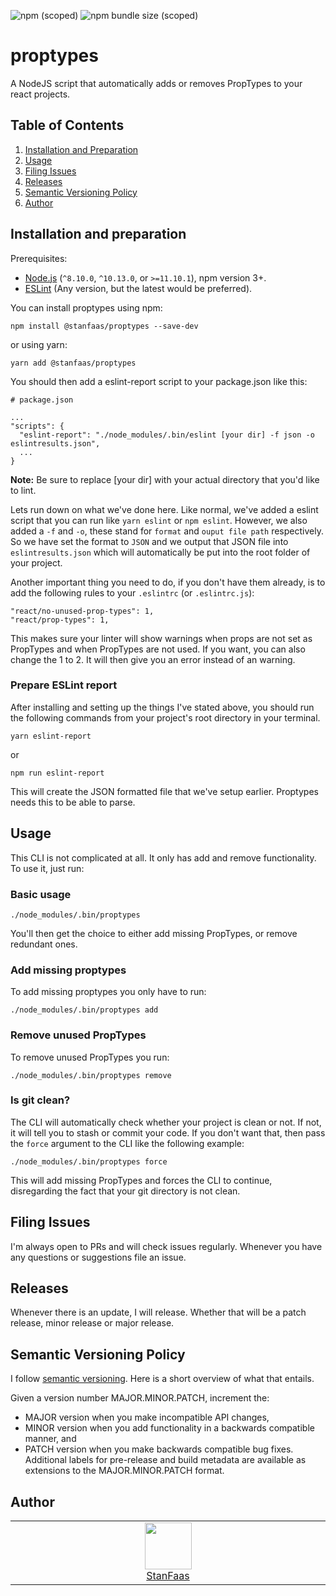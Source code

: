 ![npm (scoped)](https://img.shields.io/npm/v/@stanfaas/proptypes?style=flat-square)
![npm bundle size (scoped)](https://img.shields.io/bundlephobia/minzip/@stanfaas/proptypes?label=install%20size&style=flat-square)

# proptypes

A NodeJS script that automatically adds or removes PropTypes to your react projects.

## Table of Contents

1. [Installation and Preparation](#installation-and-preparation)
2. [Usage](#usage)
3. [Filing Issues](#filing-issues)
4. [Releases](#releases)
5. [Semantic Versioning Policy](#semantic-versioning-policy)
6. [Author](#author)

## <a name="installation-and-preparation"></a>Installation and preparation

Prerequisites:

- [Node.js](https://nodejs.org/) (`^8.10.0`, `^10.13.0`, or `>=11.10.1`), npm version 3+.
- [ESLint](https://eslint.org) (Any version, but the latest would be preferred).

You can install proptypes using npm:

```
npm install @stanfaas/proptypes --save-dev
```

or using yarn:

```
yarn add @stanfaas/proptypes
```

You should then add a eslint-report script to your package.json like this:

```
# package.json

...
"scripts": {
  "eslint-report": "./node_modules/.bin/eslint [your dir] -f json -o eslintresults.json",
  ...
}
```

**Note:** Be sure to replace [your dir] with your actual directory that you'd like to lint.

Lets run down on what we've done here. Like normal, we've added a eslint script that you can run like `yarn eslint` or `npm eslint`. However, we also added a `-f` and `-o`, these stand for `format` and `ouput file path` respectively.  
So we have set the format to `JSON` and we output that JSON file into `eslintresults.json` which will automatically be put into the root folder of your project.

Another important thing you need to do, if you don't have them already, is to add the following rules to your `.eslintrc` (or `.eslintrc.js`):

```
"react/no-unused-prop-types": 1,
"react/prop-types": 1,
```

This makes sure your linter will show warnings when props are not set as PropTypes and when PropTypes are not used. If you want, you can also change the 1 to 2. It will then give you an error instead of an warning.

### Prepare ESLint report

After installing and setting up the things I've stated above, you should run the following commands from your project's root directory in your terminal.

`yarn eslint-report`

or

`npm run eslint-report`

This will create the JSON formatted file that we've setup earlier. Proptypes needs this to be able to parse.

## <a name="usage"></a>Usage

This CLI is not complicated at all. It only has add and remove functionality.
To use it, just run:

### Basic usage

`./node_modules/.bin/proptypes`

You'll then get the choice to either add missing PropTypes, or remove redundant ones.

### Add missing proptypes

To add missing proptypes you only have to run:

`./node_modules/.bin/proptypes add`

### Remove unused PropTypes

To remove unused PropTypes you run:

`./node_modules/.bin/proptypes remove`

### Is git clean?

The CLI will automatically check whether your project is clean or not. If not, it will tell you to stash or commit your code.
If you don't want that, then pass the `force` argument to the CLI like the following example:

`./node_modules/.bin/proptypes force`

This will add missing PropTypes and forces the CLI to continue, disregarding the fact that your git directory is not clean.

## <a name="filing-issues"></a>Filing Issues

I'm always open to PRs and will check issues regularly. Whenever you have any questions or suggestions file an issue.

## <a name="releases"></a>Releases

Whenever there is an update, I will release. Whether that will be a patch release, minor release or major release.

## <a name="semantic-versioning-policy"></a>Semantic Versioning Policy

I follow [semantic versioning](https://semver.org). Here is a short overview of what that entails.

Given a version number MAJOR.MINOR.PATCH, increment the:

- MAJOR version when you make incompatible API changes,
- MINOR version when you add functionality in a backwards compatible manner, and
- PATCH version when you make backwards compatible bug fixes.
  Additional labels for pre-release and build metadata are available as extensions to the MAJOR.MINOR.PATCH format.

## <a name="author"></a>Author

<table><tbody><tr><td align="center" valign="top" width="11%">
<a href="https://github.com/StanFaas">
<img src="https://github.com/StanFaas.png?s=75" width="75" height="75"><br />
StanFaas
</a>
</td></tr></tbody></table>
